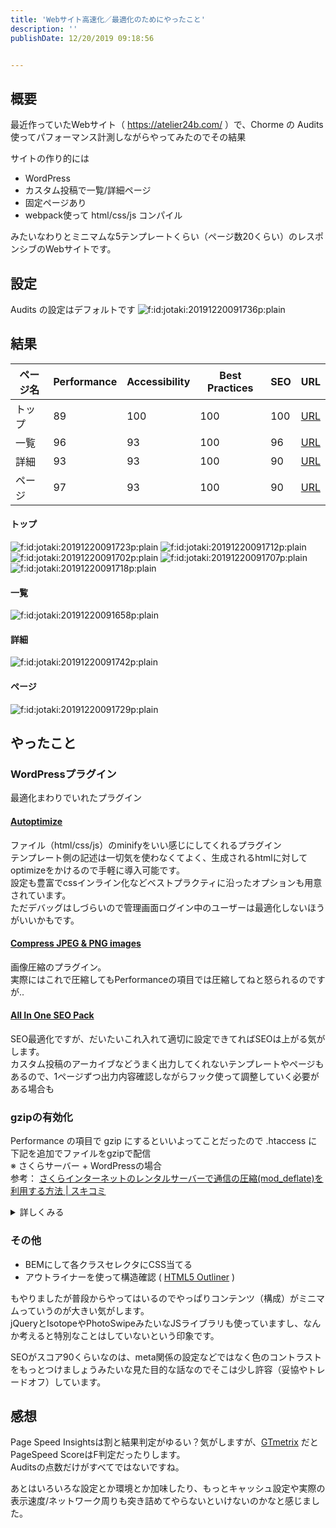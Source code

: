```yaml
---
title: 'Webサイト高速化／最適化のためにやったこと'
description: ''
publishDate: 12/20/2019 09:18:56


---
```

<h2>概要</h2>

<p>最近作っていたWebサイト（ <a href="https://atelier24b.com/">https://atelier24b.com/</a> ）で、Chorme の Audits 使ってパフォーマンス計測しながらやってみたのでその結果</p>

<p>サイトの作り的には</p>

<ul>
<li>WordPress</li>
<li>カスタム投稿で一覧/詳細ページ</li>
<li>固定ページあり</li>
<li>webpack使って html/css/js コンパイル</li>
</ul>


<p>みたいなわりとミニマムな5テンプレートくらい（ページ数20くらい）のレスポンシブのWebサイトです。</p>

<h2>設定</h2>

<p>Audits の設定はデフォルトです
<span itemscope itemtype="http://schema.org/Photograph"><img src="/images/hatena/20191220091736.png" alt="f:id:jotaki:20191220091736p:plain" title="f:id:jotaki:20191220091736p:plain" class="hatena-fotolife" itemprop="image"></span></p>

<h2>結果</h2>

<table>
<thead>
<tr>
<th>ページ名</th>
<th>Performance</th>
<th>Accessibility</th>
<th>Best Practices</th>
<th>SEO</th>
<th>URL</th>
</tr>
</thead>
<tbody>
<tr>
<td>トップ</td>
<td>89</td>
<td>100</td>
<td>100</td>
<td>100</td>
<td><a href="https://atelier24b.com/">URL</a></td>
</tr>
<tr>
<td>一覧</td>
<td>96</td>
<td>93</td>
<td>100</td>
<td>96</td>
<td><a href="https://atelier24b.com/artists/">URL</a></td>
</tr>
<tr>
<td>詳細</td>
<td>93</td>
<td>93</td>
<td>100</td>
<td>90</td>
<td><a href="https://atelier24b.com/artists/atsushi-kokawa/">URL</a></td>
</tr>
<tr>
<td>ページ</td>
<td>97</td>
<td>93</td>
<td>100</td>
<td>90</td>
<td><a href="https://atelier24b.com/about/">URL</a></td>
</tr>
</tbody>
</table>


<h4>トップ</h4>

<p><span itemscope itemtype="http://schema.org/Photograph"><img src="/images/hatena/20191220091723.png" alt="f:id:jotaki:20191220091723p:plain" title="f:id:jotaki:20191220091723p:plain" class="hatena-fotolife" itemprop="image"></span>
<span itemscope itemtype="http://schema.org/Photograph"><img src="/images/hatena/20191220091712.png" alt="f:id:jotaki:20191220091712p:plain" title="f:id:jotaki:20191220091712p:plain" class="hatena-fotolife" itemprop="image"></span>
<span itemscope itemtype="http://schema.org/Photograph"><img src="/images/hatena/20191220091702.png" alt="f:id:jotaki:20191220091702p:plain" title="f:id:jotaki:20191220091702p:plain" class="hatena-fotolife" itemprop="image"></span>
<span itemscope itemtype="http://schema.org/Photograph"><img src="/images/hatena/20191220091707.png" alt="f:id:jotaki:20191220091707p:plain" title="f:id:jotaki:20191220091707p:plain" class="hatena-fotolife" itemprop="image"></span>
<span itemscope itemtype="http://schema.org/Photograph"><img src="/images/hatena/20191220091718.png" alt="f:id:jotaki:20191220091718p:plain" title="f:id:jotaki:20191220091718p:plain" class="hatena-fotolife" itemprop="image"></span></p>

<h4>一覧</h4>

<p><span itemscope itemtype="http://schema.org/Photograph"><img src="/images/hatena/20191220091658.png" alt="f:id:jotaki:20191220091658p:plain" title="f:id:jotaki:20191220091658p:plain" class="hatena-fotolife" itemprop="image"></span></p>

<h4>詳細</h4>

<p><span itemscope itemtype="http://schema.org/Photograph"><img src="/images/hatena/20191220091742.png" alt="f:id:jotaki:20191220091742p:plain" title="f:id:jotaki:20191220091742p:plain" class="hatena-fotolife" itemprop="image"></span></p>

<h4>ページ</h4>

<p><span itemscope itemtype="http://schema.org/Photograph"><img src="/images/hatena/20191220091729.png" alt="f:id:jotaki:20191220091729p:plain" title="f:id:jotaki:20191220091729p:plain" class="hatena-fotolife" itemprop="image"></span></p>

<h2>やったこと</h2>

<h3>WordPressプラグイン</h3>

<p>最適化まわりでいれたプラグイン</p>

<h4><a href="https://ja.wordpress.org/plugins/autoptimize/">Autoptimize</a></h4>

<p>ファイル（html/css/js）のminifyをいい感じにしてくれるプラグイン<br/>
テンプレート側の記述は一切気を使わなくてよく、生成されるhtmlに対してoptimizeをかけるので手軽に導入可能です。<br/>
設定も豊富でcssインライン化などベストプラクティに沿ったオプションも用意されています。<br/>
ただデバッグはしづらいので管理画面ログイン中のユーザーは最適化しないほうがいいかもです。</p>

<h4><a href="https://ja.wordpress.org/plugins/tiny-compress-images/">Compress JPEG &amp; PNG images</a></h4>

<p>画像圧縮のプラグイン。<br/>
実際にはこれで圧縮してもPerformanceの項目では圧縮してねと怒られるのですが..</p>

<h4><a href="https://ja.wordpress.org/plugins/all-in-one-seo-pack/">All In One SEO Pack</a></h4>

<p>SEO最適化ですが、だいたいこれ入れて適切に設定できてればSEOは上がる気がします。<br/>
カスタム投稿のアーカイブなどうまく出力してくれないテンプレートやページもあるので、1ページずつ出力内容確認しながらフック使って調整していく必要がある場合も</p>

<h3>gzipの有効化</h3>

<p>Performance の項目で gzip にするといいよってことだったので .htaccess に下記を追加でファイルをgzipで配信<br/>
※ さくらサーバー + WordPressの場合<br/>
参考： <a href="http://www.sukicomi.net/2018/05/sakura-rensaba-moddeflate.html">さくらインターネットのレンタルサーバーで通信の圧縮(mod_deflate)を利用する方法 | スキコミ</a></p>

<p><details><summary>詳しくみる</summary><div></p>

<pre class="code" data-lang="" data-unlink># gzip有効
&lt;IfModule mod_deflate.c&gt;
  SetOutputFilter DEFLATE
  BrowserMatch ^Mozilla/4\.0[678] no-gzip
  BrowserMatch ^Mozilla/4 gzip-only-text/html
  BrowserMatch \bMSIE\s(7|8) !no-gzip !gzip-only-text/html

  Header append Vary Accept-Encoding env=!dont-vary

  # 画像は再圧縮しない
  SetEnvIfNoCase Request_URI \.(?:gif|jpe?g|png|ico)$ no-gzip dont-vary

  # 圧縮設定
  AddOutputFilterByType DEFLATE text/plain
  AddOutputFilterByType DEFLATE text/html
  AddOutputFilterByType DEFLATE text/xml
  AddOutputFilterByType DEFLATE text/css
  AddOutputFilterByType DEFLATE text/js
  AddOutputFilterByType DEFLATE image/svg+xml
  AddOutputFilterByType DEFLATE application/xml
  AddOutputFilterByType DEFLATE application/xhtml+xml
  AddOutputFilterByType DEFLATE application/rss+xml
  AddOutputFilterByType DEFLATE application/atom_xml
  AddOutputFilterByType DEFLATE application/javascript
  AddOutputFilterByType DEFLATE application/x-javascript
  AddOutputFilterByType DEFLATE application/x-httpd-php
&lt;/IfModule&gt;</pre>


<p></div></details></p>

<h3>その他</h3>

<ul>
<li>BEMにして各クラスセレクタにCSS当てる</li>
<li>アウトライナーを使って構造確認 ( <a href="https://chrome.google.com/webstore/detail/html5-outliner/afoibpobokebhgfnknfndkgemglggomo">HTML5 Outliner</a> )</li>
</ul>


<p>もやりましたが普段からやってはいるのでやっぱりコンテンツ（構成）がミニマムっていうのが大きい気がします。<br/>
jQueryとIsotopeやPhotoSwipeみたいなJSライブラリも使っていますし、なんか考えると特別なことはしていないという印象です。</p>

<p>SEOがスコア90くらいなのは、meta関係の設定などではなく色のコントラストをもっとつけましょうみたいな見た目的な話なのでそこは少し許容（妥協やトレードオフ）しています。</p>

<h2>感想</h2>

<p>Page Speed Insightsは割と結果判定がゆるい？気がしますが、<a href="https://gtmetrix.com/reports/atelier24b.com/YvCOWMDv">GTmetrix</a> だとPageSpeed ScoreはF判定だったりします。<br/>
Auditsの点数だけがすべてではないですね。</p>

<p>あとはいろいろな設定とか環境とか加味したり、もっとキャッシュ設定や実際の表示速度/ネットワーク周りも突き詰めてやらないといけないのかなと感じました。</p>


